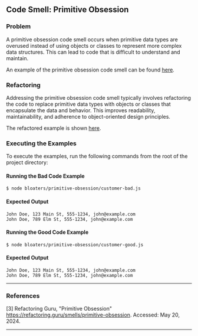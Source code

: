 ## Code Smell: Primitive Obsession

### Problem

A primitive obsession code smell occurs when primitive data types are overused instead of using objects or classes to represent more complex data structures. This can lead to code that is difficult to understand and maintain.

An example of the primitive obsession code smell can be found [here](customer-bad.js).

### Refactoring

Addressing the primitive obsession code smell typically involves refactoring the code to replace primitive data types with objects or classes that encapsulate the data and behavior. This improves readability, maintainability, and adherence to object-oriented design principles.

The refactored example is shown [here](customer-good.js).

### Executing the Examples

To execute the examples, run the following commands from the root of the project directory:

#### Running the Bad Code Example

```
$ node bloaters/primitive-obsession/customer-bad.js
```

#### Expected Output

```
John Doe, 123 Main St, 555-1234, john@example.com
John Doe, 789 Elm St, 555-1234, john@example.com
```

#### Running the Good Code Example

```
$ node bloaters/primitive-obsession/customer-good.js
```

#### Expected Output

```
John Doe, 123 Main St, 555-1234, john@example.com
John Doe, 789 Elm St, 555-1234, john@example.com
```

---

### References

[3] Refactoring Guru, "Primitive Obsession" https://refactoring.guru/smells/primitive-obsession. Accessed: May 20, 2024.

---
